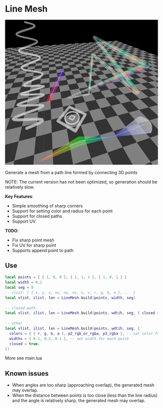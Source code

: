 Line Mesh
===========

![demo](./demo.png)

Generate a mesh from a path line formed by connecting 3D points

NOTE: The current version has not been optimized, so generation should be relatively slow.

**Key Features**:

* Simple smoothing of sharp corners
* Support for setting color and radius for each point
* Support for closed paths
* Support UV


**TODO**:

* Fix sharp point mesh
* Fix UV for sharp point
* Supports append point to path


## Use

```lua
local points = { { 1, 0, 0 }, { 1, 1, 1 }, { 1, 0, 1 } }
local width = 0.1
local seg = 8
-- vlist: { { x, y, z, nx, ny, nz, u, v, r, g, b, a }, ... }
local vlist, ilist, len = LineMesh.build(points, width, seg)

-- closed path
local vlist, ilist, len = LineMesh.build(points, wdtih, seg, { closed = true })

-- other
local vlist, ilist, len = LineMesh.build(points, wdtih, seg, {
  colors = { { r, g, b, a }, p2_rgb_or_rgba, p3_rgba }, -- set color for each point
  widths = { 0.1, 0.2, 0.1 }, -- set width for each point
  closed = true,
})
```

More see main.lua


## Known issues

* When angles are too sharp (approaching overlap), the generated mesh may overlap.
* When the distance between points is too close (less than the line radius) and the angle is relatively sharp, the generated mesh may overlap.
